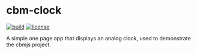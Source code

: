 # cbm-clock

[![build](https://img.shields.io/github/workflow/status/cbmjs/cbm-clock/CI?style=for-the-badge&logo=github&label=)](https://github.com/cbmjs/cbm-clock/actions) [![license](https://img.shields.io/github/license/cbmjs/cbm-clock.svg?style=for-the-badge)](https://github.com/cbmjs/cbm-clock/blob/master/LICENSE)

A simple one page app that displays an analog clock, used to demonstrate the cbmjs project.
